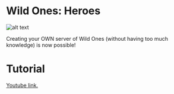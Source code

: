 # Wild Ones: Heroes

![alt text](https://i.imgur.com/7PQcSez.png)


Creating your OWN server of Wild Ones (without having too much knowledge) is now possible!


# Tutorial

<p><a href="http://www.fastswf.com/1R-uVQM">Youtube link.</a></p>
